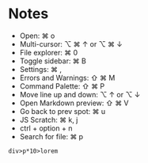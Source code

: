 # Notes

- Open: ⌘ o
- Multi-cursor: ⌥ ⌘ ↑ or ⌥ ⌘ ↓
- File explorer: ⌘ 0
- Toggle sidebar: ⌘ B
- Settings: ⌘ ,
- Errors and Warnings: ⇧ ⌘ M
- Command Palette: ⇧ ⌘ P
- Move line up and down: ⌥ ↑ or ⌥ ↓
- Open Markdown preview: ⇧ ⌘ V
- Go back to prev spot: ⌘ u
- JS Scratch: ⌘ k, j
- ctrl + option + n
- Search for file: ⌘ p

`div>p*10>lorem`

